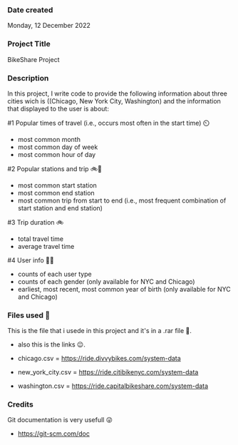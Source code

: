 ### Date created

Monday, 12 December 2022

### Project Title

BikeShare Project 

### Description

In this project, I write code to provide the following information about three cities wich is ((Chicago, New York City, Washington) and the information that displayed to the user is about:

#1 Popular times of travel (i.e., occurs most often in the start time) ⏲️

- most common month
- most common day of week
- most common hour of day

#2 Popular stations and trip 🚲🚉

- most common start station
- most common end station
- most common trip from start to end (i.e., most frequent combination of start station and end station)

#3 Trip duration 🚲

- total travel time
- average travel time

#4 User info 👨‍🏫

- counts of each user type
- counts of each gender (only available for NYC and Chicago)
- earliest, most recent, most common year of birth (only available for NYC and Chicago)


### Files used 📁

This is the file that i usede in this project and it's in a .rar file 📁.
- also this is the links 😉.

- chicago.csv = https://ride.divvybikes.com/system-data

- new_york_city.csv = https://ride.citibikenyc.com/system-data

- washington.csv = https://ride.capitalbikeshare.com/system-data 

### Credits
 
Git documentation is very usefull 😜
- https://git-scm.com/doc
